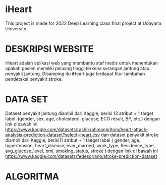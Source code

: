 # iHeart
This project is made for 2022 Deep Learning class final project at Udayana University

# DESKRIPSI WEBSITE
iHeart adalah aplikasi web yang membantu staf medis untuk menentukan apakah pasien memiliki peluang tinggi terkena serangan jantung atau penyakit jantung. Disamping itu iHeart juga terdapat fitur tambahan pendetaksi penyakit stroke. 

# DATA SET
Dataset penyakit jantung diambil dari Kaggle, berisi 13 atribut + 1 target label. (gender, sex, age, cholesterol, glucose, ECG result, BP, etc.) dengan link dibawah ini 
https://www.kaggle.com/datasets/rashikrahmanpritom/heart-attack-analysis-prediction-dataset?select=heart.csv
dan dataset penyakit stroke diambil dari Kaggle, berisi11 atribut + 1 taeget label ( gender, age, hypertension, heart_disease, ever_married, work_type, Residence_type, avg_glucose_level, bmi, smoking_status, stroke ) dengan link di bawah ini
https://www.kaggle.com/datasets/fedesoriano/stroke-prediction-dataset

# ALGORITMA
